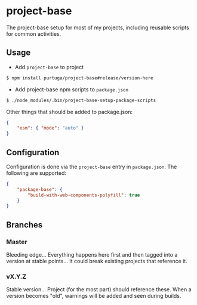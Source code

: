 # project-base
The project-base setup for most of my projects, including reusable scripts for common activities.

## Usage

-   Add `project-base` to project 
```bash
$ npm install purtuga/project-base#release/version-here
```

-   Add project-base npm scripts to `package.json`
```bash
$ ./node_modules/.bin/project-base-setup-package-scripts
```

Other things that should be added to package.json:

```json
{
    "esm": { "mode": "auto" }
}
```

## Configuration

Configuration is done via the `project-base` entry in `package.json`. The following are supported:

```json
{
    "package-base": {
        "build-with-web-components-polyfill": true
    }
}
```


## Branches

### Master

Bleeding edge... Everything happens here first and then tagged into a version at stable points... It could break existing projects that reference it.

### vX.Y.Z

Stable version... Project (for the most part) should reference these. When a version becomes "old", warnings will be added and seen during builds.


